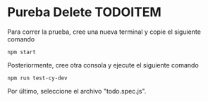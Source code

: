# Pureba Delete TODOITEM
Para correr la prueba, cree una nueva terminal y copie el siguiente comando  

`npm start`

Posteriormente, cree otra consola y ejecute el siguiente comando

`npm run test-cy-dev`

Por último, seleccione el archivo "todo.spec.js". 

